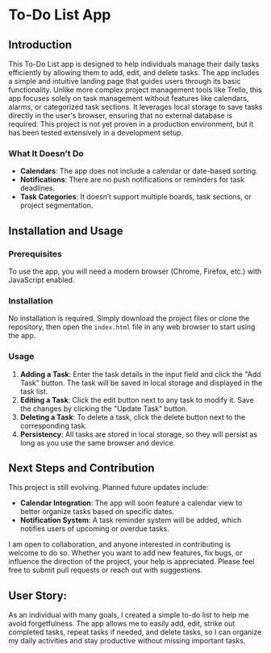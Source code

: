 # To-Do List App

## Introduction

This To-Do List app is designed to help individuals manage their daily tasks efficiently by allowing them to add, edit, and delete tasks. The app includes a simple and intuitive landing page that guides users through its basic functionality. Unlike more complex project management tools like Trello, this app focuses solely on task management without features like calendars, alarms, or categorized task sections. It leverages local storage to save tasks directly in the user's browser, ensuring that no external database is required. This project is not yet proven in a production environment, but it has been tested extensively in a development setup.

### What It Doesn't Do
- **Calendars**: The app does not include a calendar or date-based sorting.
- **Notifications**: There are no push notifications or reminders for task deadlines.
- **Task Categories**: It doesn’t support multiple boards, task sections, or project segmentation.

## Installation and Usage

### Prerequisites
To use the app, you will need a modern browser (Chrome, Firefox, etc.) with JavaScript enabled.

### Installation
No installation is required. Simply download the project files or clone the repository, then open the `index.html` file in any web browser to start using the app.

### Usage
1. **Adding a Task**: Enter the task details in the input field and click the "Add Task" button. The task will be saved in local storage and displayed in the task list.
2. **Editing a Task**: Click the edit button next to any task to modify it. Save the changes by clicking the "Update Task" button.
3. **Deleting a Task**: To delete a task, click the delete button next to the corresponding task.
4. **Persistency**: All tasks are stored in local storage, so they will persist as long as you use the same browser and device.

## Next Steps and Contribution

This project is still evolving. Planned future updates include:
- **Calendar Integration**: The app will soon feature a calendar view to better organize tasks based on specific dates.
- **Notification System**: A task reminder system will be added, which notifies users of upcoming or overdue tasks.

I am open to collaboration, and anyone interested in contributing is welcome to do so. Whether you want to add new features, fix bugs, or influence the direction of the project, your help is appreciated. Please feel free to submit pull requests or reach out with suggestions.

## User Story:

As an individual with many goals, I created a simple to-do list to help me avoid forgetfulness. The app allows me to easily add, edit, strike out completed tasks, repeat tasks if needed, and delete tasks, so I can organize my daily activities and stay productive without missing important tasks.